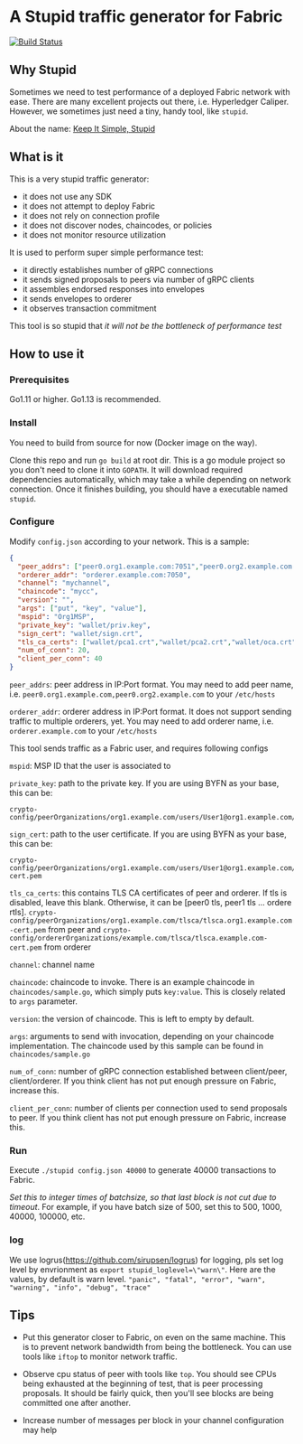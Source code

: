 # A Stupid traffic generator for Fabric

[![Build Status](https://dev.azure.com/guojiannan1101/guojiannan1101/_apis/build/status/guoger.stupid?branchName=master)](https://dev.azure.com/guojiannan1101/guojiannan1101/_build/latest?definitionId=1&branchName=master)
## Why Stupid

Sometimes we need to test performance of a deployed Fabric network with ease. There are many excellent projects out there, i.e. Hyperledger Caliper. However, we sometimes just need a tiny, handy tool, like `stupid`.

About the name: [Keep It Simple, Stupid](https://en.wikipedia.org/wiki/KISS_principle)

## What is it

This is a very stupid traffic generator:
- it does not use any SDK
- it does not attempt to deploy Fabric
- it does not rely on connection profile
- it does not discover nodes, chaincodes, or policies
- it does not monitor resource utilization

It is used to perform super simple performance test:
- it directly establishes number of gRPC connections
- it sends signed proposals to peers via number of gRPC clients
- it assembles endorsed responses into envelopes
- it sends envelopes to orderer
- it observes transaction commitment

This tool is so stupid that *it will not be the bottleneck of performance test*

## How to use it

### Prerequisites

Go1.11 or higher. Go1.13 is recommended.

### Install

You need to build from source for now (Docker image on the way).

Clone this repo and run `go build` at root dir. This is a go module project so you don't need to clone it into `GOPATH`. It will download required dependencies automatically, which may take a while depending on network connection. Once it finishes building, you should have a executable named `stupid`.

### Configure

Modify `config.json` according to your network. This is a sample:
```json
{
  "peer_addrs": ["peer0.org1.example.com:7051","peer0.org2.example.com:9051"],
  "orderer_addr": "orderer.example.com:7050",
  "channel": "mychannel",
  "chaincode": "mycc",
  "version": "",
  "args": ["put", "key", "value"],
  "mspid": "Org1MSP",
  "private_key": "wallet/priv.key",
  "sign_cert": "wallet/sign.crt",
  "tls_ca_certs": ["wallet/pca1.crt","wallet/pca2.crt","wallet/oca.crt"],
  "num_of_conn": 20,
  "client_per_conn": 40
}
```

`peer_addrs`: peer address in IP:Port format. You may need to add peer name, i.e. `peer0.org1.example.com,peer0.org2.example.com` to your `/etc/hosts`

`orderer_addr`: orderer address in IP:Port format. It does not support sending traffic to multiple orderers, yet. You may need to add orderer name, i.e. `orderer.example.com` to your `/etc/hosts`

This tool sends traffic as a Fabric user, and requires following configs

`mspid`: MSP ID that the user is associated to

`private_key`: path to the private key. If you are using BYFN as your base, this can be:
```
crypto-config/peerOrganizations/org1.example.com/users/User1@org1.example.com/msp/keystore/priv_sk
```

`sign_cert`: path to the user certificate. If you are using BYFN as your base, this can be:
```
crypto-config/peerOrganizations/org1.example.com/users/User1@org1.example.com/msp/signcerts/User1@org1.example.com-cert.pem
```

`tls_ca_certs`: this contains TLS CA certificates of peer and orderer. If tls is disabled, leave this blank. Otherwise, it can be [peer0 tls, peer1 tls ... ordere rtls].  `crypto-config/peerOrganizations/org1.example.com/tlsca/tlsca.org1.example.com-cert.pem` from peer and `crypto-config/ordererOrganizations/example.com/tlsca/tlsca.example.com-cert.pem` from orderer

`channel`: channel name

`chaincode`: chaincode to invoke. There is an example chaincode in `chaincodes/sample.go`, which simply puts `key:value`. This is closely related to `args` parameter.

`version`: the version of chaincode. This is left to empty by default.

`args`: arguments to send with invocation, depending on your chaincode implementation. The chaincode used by this sample can be found in `chaincodes/sample.go`

`num_of_conn`: number of gRPC connection established between client/peer, client/orderer. If you think client has not put enough pressure on Fabric, increase this.

`client_per_conn`: number of clients per connection used to send proposals to peer. If you think client has not put enough pressure on Fabric, increase this.

### Run

Execute `./stupid config.json 40000` to generate 40000 transactions to Fabric.

*Set this to integer times of batchsize, so that last block is not cut due to timeout*. For example, if you have batch size of 500, set this to 500, 1000, 40000, 100000, etc.

### log

We use logrus(https://github.com/sirupsen/logrus) for logging, pls set log level by envrionment as `export stupid_loglevel=\"warn\"`.
Here are the values, by default is warn level.
`"panic", "fatal", "error", "warn", "warning", "info", "debug", "trace"`

## Tips

- Put this generator closer to Fabric, on even on the same machine. This is to prevent network bandwidth from being the bottleneck. You can use tools like `iftop` to monitor network traffic.

- Observe cpu status of peer with tools like `top`. You should see CPUs being exhausted at the beginning of test, that is peer processing proposals. It should be fairly quick, then you'll see blocks are being committed one after another.

- Increase number of messages per block in your channel configuration may help 
